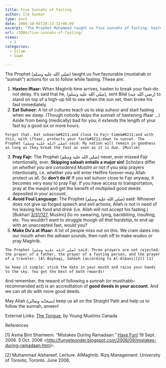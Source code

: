 ```yaml
---
title: Five Sunnahs of Fasting
author: Ilm Seeker
type: post
date: 2006-10-05T20:13:31+00:00
excerpt: "The Prophet Muhammad taught us five sunnahs of fasting: hasten iftaar, eat suhoor, pray fajr, avoid foul language, and make du'a at iftaar time."
url: /2006/five-sunnahs-of-fasting/
views:
  - 1
categories:
  - Islam
  - Sawm

---
```

The Prophet (صلي الله عليه وسلم) taught us five favourable (mustahab or &#8220;sunnah&#8221;) actions for us to follow while fasting. These are:

  1. **Hasten Iftaar:** When Maghrib time arrives, hasten to break your fast&#8211;do not delay. It&#8217;s said that he, (صلي الله عليه وسلم), sent Bilal (رضي الله عنه) to stand on top of a high-up hill to see when the sun set, then broke his fast immediately.
  2. **Eat Suhoor:** A lot of cultures teach us to skip suhoor and start fasting when we sleep. (Though nobody skips the sunnah of hastening iftaar &#8230;) Aside from being (medically) bad for you, it extends the length of your fast by a good six or more hours.
  
    Forget that. Eat suhoor&#8211;and close to Fajr time&#8211;and with this, with iftaar, protects your fast&#8211;dawn to sunset. The Prophet (صلي الله عليه وسلم) said: My nation will remain in goodness as long as they break the fast as soon as it is due. [Muslim]
  3. **Pray Fajr:** The Prophet (صلي الله عليه وسلم) never, ever missed Fajr intentionally, ever. **Skipping salaah entails a major sin!** Scholars differ on _whether you are considered Muslim or not_ if you skip prayers intentionally, i.e. whether you will enter Hellfire forever&#8211;may Allah protect us all. So **don&#8217;t do it!** If you eat suhoor close to Fajr anyway, it becomes very easy to pray Fajr. If you have access to transportation, pray at the masjid and get the benefit of _multiplied_ good deeds deposited in your account.
  4. **Avoid Foul Language:** The Prophet (صلي الله عليه وسلم) said: Whoever does not give up forged speech and evil actions, Allah is not in need of his leaving his food and drink (i.e. Allah will not accept his fasting.) [Bukhari [3/31/127][1], Muslim] So no swearing, lying, backbiting, insulting, etc. You wouldn&#8217;t want to struggle though _all that hardship_, to end up with an unaccepted fast, would you?
  5. **Make Du&#8217;a at Iftaar:** A lot of people miss out on this. We cram dates into our mouth when the adhaan sounds, then rush off to make wudoo or pray Maghrib.
  
    The Prophet (صلي الله عليه وسلم) said: Three prayers are not rejected: the prayer of a father, the prayer of a fasting person, and the prayer of a traveler. [Al-Bayhaqi, Saheeh [according to Al-Albani][2]] [1]
  
    So keep it simple: stick the date in your mouth and raise your hands to the sky. You get the best of both rewards!

And remember, the reward of following a sunnah (or musthabb&#8211;recommended act) is an accreditation of **good deeds in your account**. And we can _all_ do with more good deeds.

May Allah (سبحانه وتعالى) keep us all on the Straight Path and help us to follow the sunnah, ameen!

<p class="metaInformation">
  External Links: <a href="http://www.youngmuslims.ca/articles/display.asp?ID=112">The Tongue</a>, by Young Muslims Canada
</p>

<div id="referencesTitle">
  References
</div>

<p class="reference">
  [1] Asma Bint Shameem. &#8220;Mistakes During Ramadaan.&#8221; <u>Have Fun!</u> 19 Sept. 2006. 5 Oct. 2006 <<a href="http://funyetponder.blogspot.com/2006/09/mistakes-during-ramadaan.html">http://funyetponder.blogspot.com/2006/09/mistakes-during-ramadaan.html</a>>.
</p>

<p class="reference">
  [2] Muhammad Alshareef. Lecture. AlMaghrib. Rizq Management. University of Toronto, Toronto. June 2006.
</p>

 [1]: http://www.usc.edu/dept/MSA/fundamentals/hadithsunnah/bukhari/031.sbt.html#003.031.127
 [2]: /muhaddith-al-albani/